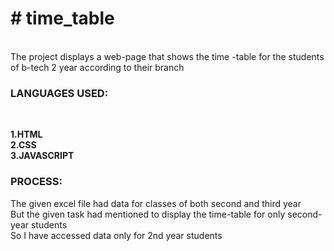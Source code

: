 <h1># time_table</h1><BR>
The project displays a web-page that shows the time -table for the students of b-tech 2 year according to their branch
<h3>LANGUAGES USED:</h3><BR>
<P>
  <strong>
  1.HTML<br>
  2.CSS<br>
  3.JAVASCRIPT
  </strong>
</P>
<h3>PROCESS:</h3>
<p>The given excel file had data for classes of both second and third year <br>
But the given task had mentioned to display the time-table for only second-year students <br>
So I have accessed data only for 2nd year students 
</p>


